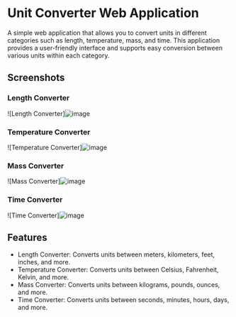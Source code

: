 # Unit Converter Web Application

A simple web application that allows you to convert units in different categories such as length, temperature, mass, and time. This application provides a user-friendly interface and supports easy conversion between various units within each category.

## Screenshots

### Length Converter
![Length Converter]![image](https://github.com/shitangithub/Codeclause-Task2/assets/131840664/9efa9afe-224f-4209-b9fd-40cd9e66a13a)

### Temperature Converter
![Temperature Converter]![image](https://github.com/shitangithub/Codeclause-Task2/assets/131840664/0a6c14c1-cb04-4a24-a3d1-6f7ed9b8b8eb)

### Mass Converter
![Mass Converter]![image](https://github.com/shitangithub/Codeclause-Task2/assets/131840664/6b7eb147-15f4-4c5c-ba9c-a36322fabdf8)

### Time Converter
![Time Converter]![image](https://github.com/shitangithub/Codeclause-Task2/assets/131840664/cbcabb6e-9630-4bf6-85d3-4cc6df0e881c)

## Features

- Length Converter: Converts units between meters, kilometers, feet, inches, and more.
- Temperature Converter: Converts units between Celsius, Fahrenheit, Kelvin, and more.
- Mass Converter: Converts units between kilograms, pounds, ounces, and more.
- Time Converter: Converts units between seconds, minutes, hours, days, and more.


